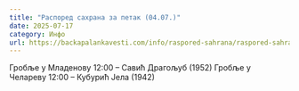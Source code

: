 ```yaml
---
title: "Распоред сахрана за петак (04.07.)"
date: 2025-07-17
category: Инфо
url: https://backapalankavesti.com/info/raspored-sahrana/raspored-sahrana-za-petak-04-07/
---
```


Гробље у Младенову
12:00 – Савић Драгољуб (1952)
Гробље у Челареву
12:00 – Кубурић Јела (1942)
